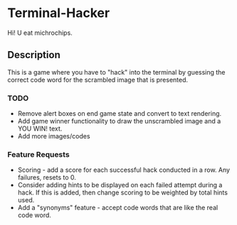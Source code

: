 # Terminal-Hacker
Hi! U eat michrochips.

## Description
This is a game where you have to "hack" into the terminal by guessing the correct code word for the scrambled image that is presented.  

### TODO
* Remove alert boxes on end game state and convert to text rendering.
* Add game winner functionality to draw the unscrambled image and a YOU WIN! text.
* Add more images/codes

### Feature Requests
* Scoring - add a score for each successful hack conducted in a row.  Any failures, resets to 0.
* Consider adding hints to be displayed on each failed attempt during a hack.  If this is added, then change scoring to be weighted by total hints used.
* Add a "synonyms" feature - accept code words that are like the real code word. 
